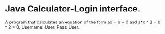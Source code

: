 # Java Calculator-Login interface.
 A program that calculates an equation of the form ax + b = 0 and a*x ^ 2 + b ^ 2 = 0.
Username: User.
Pass: User.
